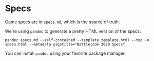 # Specs

Game specs are in `specs.md`, which is the source of truth.

We're using `pandoc` to generate a pretty HTML version of the specs:

```
pandoc specs.md --self-contained --template template.html --toc -o specs.html --metadata pagetitle="Battlecode 2020 Specs"
```

You can install `pandoc` using your favorite package manager.

